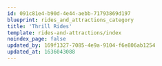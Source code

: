```yaml
---
id: 091c81e4-b90d-4e44-aebb-71793869d197
blueprint: rides_and_attractions_category
title: 'Thrill Rides'
template: rides-and-attractions/index
noindex_page: false
updated_by: 169f1327-7085-4e9a-9104-f6e806ab1254
updated_at: 1636043088
---
```

